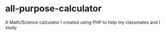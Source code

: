 # all-purpose-calculator
A Math/Science calculator I created using PHP to help my classmates and I study
